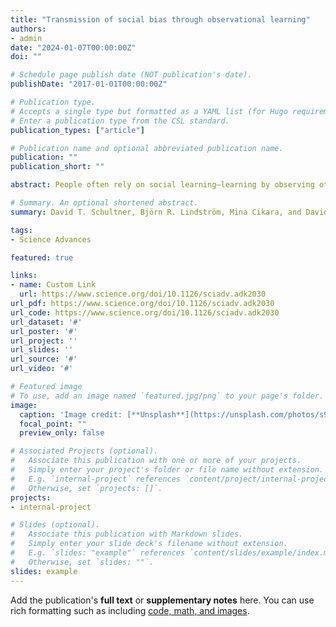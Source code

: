 ```yaml
---
title: "Transmission of social bias through observational learning"
authors:
- admin
date: "2024-01-07T00:00:00Z"
doi: ""

# Schedule page publish date (NOT publication's date).
publishDate: "2017-01-01T00:00:00Z"

# Publication type.
# Accepts a single type but formatted as a YAML list (for Hugo requirements).
# Enter a publication type from the CSL standard.
publication_types: ["article"]

# Publication name and optional abbreviated publication name.
publication: ""
publication_short: ""

abstract: People often rely on social learning—learning by observing others’ actions and outcomes—to form preferences in advance of their own direct experiences. Although typically adaptive, we investigated whether social learning may also contribute to the formation andspread of prejudice. In six experiments (n = 1550), we demonstrate that by merely observing interactions between a prejudiced actor and social group members, observers acquired the prejudices of the actor. Moreover, observers were unaware of the actors’ bias,misattributing their acquired group preferences to the behavior of group members, despite identical behavior between groups. Computational modeling revealed this effect was due to value shaping, whereby one’s preferences are shaped by another’s’ actions toward a target, in addition to the target’s reward feedback. These findings identify social learning as a potent mechanism of prejudice formation that operates implicitly and supports the transmission of intergroup bias.

# Summary. An optional shortened abstract.
summary: David T. Schultner, Björn R. Lindström, Mina Cikara, and David M. Amodio

tags:
- Science Advances

featured: true

links:
- name: Custom Link
  url: https://www.science.org/doi/10.1126/sciadv.adk2030
url_pdf: https://www.science.org/doi/10.1126/sciadv.adk2030
url_code: https://www.science.org/doi/10.1126/sciadv.adk2030
url_dataset: '#'
url_poster: '#'
url_project: ''
url_slides: ''
url_source: '#'
url_video: '#'

# Featured image
# To use, add an image named `featured.jpg/png` to your page's folder. 
image:
  caption: 'Image credit: [**Unsplash**](https://unsplash.com/photos/s9CC2SKySJM)'
  focal_point: ""
  preview_only: false

# Associated Projects (optional).
#   Associate this publication with one or more of your projects.
#   Simply enter your project's folder or file name without extension.
#   E.g. `internal-project` references `content/project/internal-project/index.md`.
#   Otherwise, set `projects: []`.
projects:
- internal-project

# Slides (optional).
#   Associate this publication with Markdown slides.
#   Simply enter your slide deck's filename without extension.
#   E.g. `slides: "example"` references `content/slides/example/index.md`.
#   Otherwise, set `slides: ""`.
slides: example
---
```


Add the publication's **full text** or **supplementary notes** here. You can use rich formatting such as including [code, math, and images](https://docs.hugoblox.com/content/writing-markdown-latex/).
